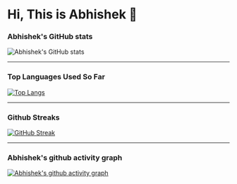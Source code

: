 # Hi, This is Abhishek 👋

<!--
**AbhishekYadavZ/AbhishekYadavZ** is a ✨ _special_ ✨ repository because its `README.md` (this file) appears on your GitHub profile.

Here are some ideas to get you started:

- 🔭 I’m currently working on ...
- 🌱 I’m currently learning MERN Stack
- 👯 I’m looking to collaborate on ...
- 🤔 I’m looking for help with ...
- 💬 Ask me about ...
- 📫 How to reach me: ...
- 😄 Pronouns: ...
- ⚡ Fun fact: ...
-->


### Abhishek's GitHub stats
![Abhishek's GitHub stats](https://github-readme-stats.vercel.app/api?username=AbhishekYadavZ&show_icons=true)

----

### Top Languages Used So Far
[![Top Langs](https://github-readme-stats.vercel.app/api/top-langs/?username=AbhishekYadavZ&layout=compact)](https://github.com/anuraghazra/github-readme-stats)

---

### Github Streaks

[![GitHub Streak](https://github-readme-streak-stats.herokuapp.com/?user=AbhishekYadavZ&theme=dark)](https://git.io/streak-stats)

---

### Abhishek's github activity graph
[![Abhishek's github activity graph](https://activity-graph.herokuapp.com/graph?username=AbhishekYadavZ&theme=dracula)](https://github.com/ashutosh00710/github-readme-activity-graph)


